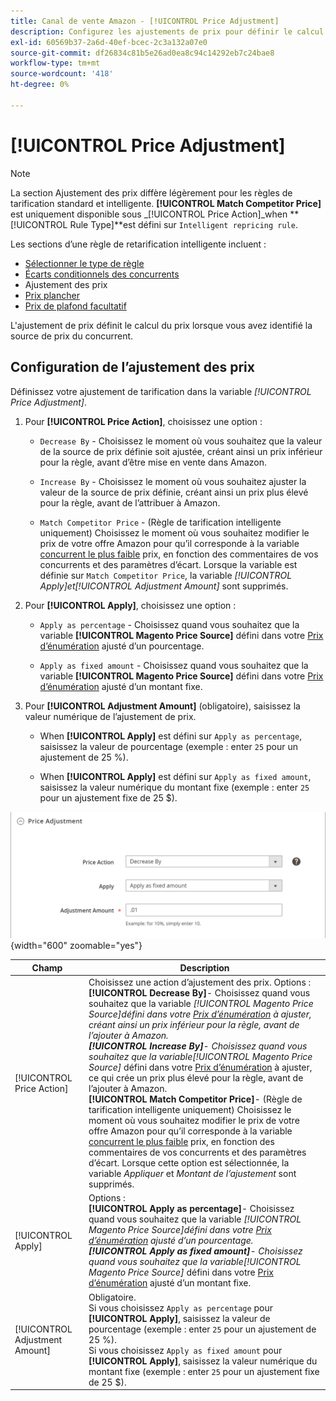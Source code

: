 ```yaml
---
title: Canal de vente Amazon - [!UICONTROL Price Adjustment]
description: Configurez les ajustements de prix pour définir le calcul des prix lorsque vous avez identifié la source de prix du concurrent Amazon.
exl-id: 60569b37-2a6d-40ef-bcec-2c3a132a07e0
source-git-commit: df26834c81b5e26ad0ea8c94c14292eb7c24bae8
workflow-type: tm+mt
source-wordcount: '418'
ht-degree: 0%

---
```


# [!UICONTROL Price Adjustment]

>[!NOTE]
>
>La section Ajustement des prix diffère légèrement pour les règles de tarification standard et intelligente. **[!UICONTROL Match Competitor Price]** est uniquement disponible sous _[!UICONTROL Price Action]_when **[!UICONTROL Rule Type]**est défini sur `Intelligent repricing rule`.

Les sections d’une règle de retarification intelligente incluent :

- [Sélectionner le type de règle](./intelligent-repricing-rules.md)
- [Écarts conditionnels des concurrents](./competitor-conditional-variances.md)
- Ajustement des prix
- [Prix plancher](./floor-price.md)
- [Prix de plafond facultatif](./optional-ceiling-price.md)

L&#39;ajustement de prix définit le calcul du prix lorsque vous avez identifié la source de prix du concurrent.

## Configuration de l’ajustement des prix

Définissez votre ajustement de tarification dans la variable _[!UICONTROL Price Adjustment]_.

1. Pour **[!UICONTROL Price Action]**, choisissez une option :

   - `Decrease By` - Choisissez le moment où vous souhaitez que la valeur de la source de prix définie soit ajustée, créant ainsi un prix inférieur pour la règle, avant d’être mise en vente dans Amazon.

   - `Increase By` - Choisissez le moment où vous souhaitez ajuster la valeur de la source de prix définie, créant ainsi un prix plus élevé pour la règle, avant de l’attribuer à Amazon.

   - `Match Competitor Price` - (Règle de tarification intelligente uniquement) Choisissez le moment où vous souhaitez modifier le prix de votre offre Amazon pour qu’il corresponde à la variable [concurrent le plus faible](./lowest-competitor-pricing.md) prix, en fonction des commentaires de vos concurrents et des paramètres d’écart. Lorsque la variable est définie sur `Match Competitor Price`, la variable _[!UICONTROL Apply]_et_[!UICONTROL Adjustment Amount]_ sont supprimés.

1. Pour **[!UICONTROL Apply]**, choisissez une option :

   - `Apply as percentage` - Choisissez quand vous souhaitez que la variable **[!UICONTROL Magento Price Source]** défini dans votre [Prix d’énumération](./listing-price.md) ajusté d’un pourcentage.

   - `Apply as fixed amount` - Choisissez quand vous souhaitez que la variable **[!UICONTROL Magento Price Source]** défini dans votre [Prix d’énumération](./listing-price.md) ajusté d’un montant fixe.

1. Pour **[!UICONTROL Adjustment Amount]** (obligatoire), saisissez la valeur numérique de l’ajustement de prix.

   - When **[!UICONTROL Apply]** est défini sur `Apply as percentage`, saisissez la valeur de pourcentage (exemple : enter `25` pour un ajustement de 25 %).

   - When **[!UICONTROL Apply]** est défini sur `Apply as fixed amount`, saisissez la valeur numérique du montant fixe (exemple : enter `25` pour un ajustement fixe de 25 $).

![Règle de retarification intelligente - ajustement des prix](assets/amazon-price-adjustment.png){width="600" zoomable="yes"}

| Champ | Description |
|---|---|
| [!UICONTROL Price Action] | Choisissez une action d’ajustement des prix. Options :<br>**[!UICONTROL Decrease By]**- Choisissez quand vous souhaitez que la variable _[!UICONTROL Magento Price Source]_défini dans votre [Prix d’énumération](./listing-price.md) à ajuster, créant ainsi un prix inférieur pour la règle, avant de l’ajouter à Amazon.<br>**[!UICONTROL Increase By]**- Choisissez quand vous souhaitez que la variable_[!UICONTROL Magento Price Source]_ défini dans votre [Prix d’énumération](./listing-price.md) à ajuster, ce qui crée un prix plus élevé pour la règle, avant de l’ajouter à Amazon.<br>**[!UICONTROL Match Competitor Price]**- (Règle de tarification intelligente uniquement) Choisissez le moment où vous souhaitez modifier le prix de votre offre Amazon pour qu’il corresponde à la variable [concurrent le plus faible](./lowest-competitor-pricing.md) prix, en fonction des commentaires de vos concurrents et des paramètres d’écart. Lorsque cette option est sélectionnée, la variable _Appliquer_ et _Montant de l’ajustement_ sont supprimés. |
| [!UICONTROL Apply] | Options :<br>**[!UICONTROL Apply as percentage]**- Choisissez quand vous souhaitez que la variable _[!UICONTROL Magento Price Source]_défini dans votre [Prix d’énumération](./listing-price.md) ajusté d’un pourcentage.<br>**[!UICONTROL Apply as fixed amount]**- Choisissez quand vous souhaitez que la variable_[!UICONTROL Magento Price Source]_ défini dans votre [Prix d’énumération](./listing-price.md) ajusté d’un montant fixe. |
| [!UICONTROL Adjustment Amount] | Obligatoire.<br>Si vous choisissez `Apply as percentage` pour **[!UICONTROL Apply]**, saisissez la valeur de pourcentage (exemple : enter `25` pour un ajustement de 25 %).<br>Si vous choisissez `Apply as fixed amount` pour **[!UICONTROL Apply]**, saisissez la valeur numérique du montant fixe (exemple : enter `25` pour un ajustement fixe de 25 $). |
